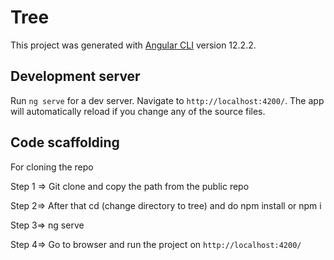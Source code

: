 # Tree

This project was generated with [Angular CLI](https://github.com/angular/angular-cli) version 12.2.2.

## Development server

Run `ng serve` for a dev server. Navigate to `http://localhost:4200/`. The app will automatically reload if you change any of the source files.

## Code scaffolding

For cloning the repo 

Step 1 => Git clone and copy the path from the public repo

Step 2=> After that cd (change directory to tree) and do npm install or npm i

Step 3=> ng serve 

Step 4=> Go to browser and run the project on `http://localhost:4200/`